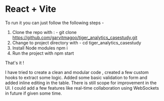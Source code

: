 # React + Vite

To run it you can just follow the following steps -

1. Clone the repo with : - git clone https://github.com/garvitmagoo/tiger_analytics_casestudy.git  
2. Change  to project directory with -  cd tiger_analytics_casestudy  
3. Install Node modules npm i  
4. Run the project with npm start   

That's it !

I have tried to create a clean and modular code , created a few custom hooks to extract some logic. Added some basic validation to form and added inline editing in the table.  There is still scope for improvement in the UI. I could add a few features like real-time collaboration using WebSockets in future if given some time.